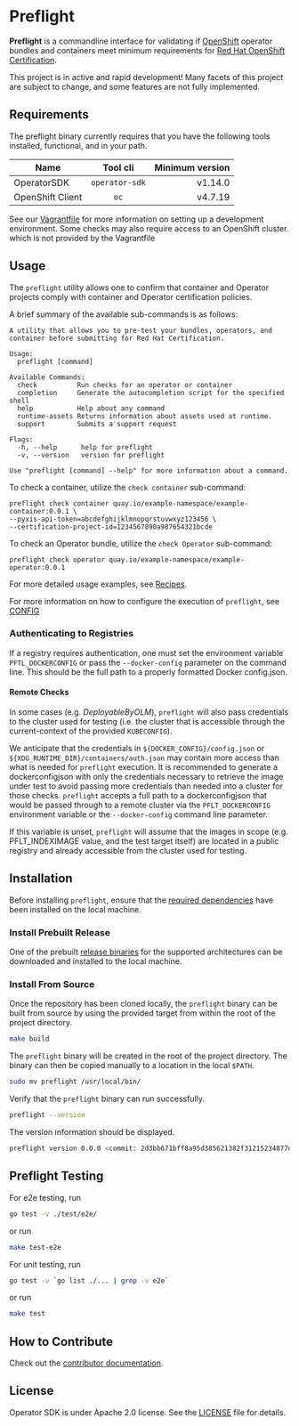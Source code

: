 # Preflight

**Preflight** is a commandline interface for validating if
[OpenShift](https://www.openshift.com/) operator bundles and containers meet minimum
requirements for [Red Hat OpenShift
Certification](https://connect.redhat.com/en/partner-with-us/red-hat-openshift-certification).

This project is in active and rapid development! Many facets of this project are
subject to change, and some features are not fully implemented.

## Requirements

The preflight binary currently requires that you have the following tools installed,
functional, and in your path.

| Name             | Tool cli          | Minimum version |
|----------------- |:-----------------:| ---------------:|
| OperatorSDK      | `operator-sdk`    | v1.14.0         |
| OpenShift Client | `oc`              | v4.7.19         |

See our [Vagrantfile](Vagrantfile) for more information on setting up a
development environment. Some checks may also require access to an OpenShift
cluster. which is not provided by the Vagrantfile

## Usage

The `preflight` utility allows one to confirm that container and Operator projects
comply with container and Operator certification policies.

A brief summary of the available sub-commands is as follows:

```text
A utility that allows you to pre-test your bundles, operators, and container before submitting for Red Hat Certification.

Usage:
  preflight [command]

Available Commands:
  check          Run checks for an operator or container
  completion     Generate the autocompletion script for the specified shell
  help           Help about any command
  runtime-assets Returns information about assets used at runtime.
  support        Submits a support request

Flags:
  -h, --help      help for preflight
  -v, --version   version for preflight

Use "preflight [command] --help" for more information about a command.
```

To check a container, utilize the `check container` sub-command:

```text
preflight check container quay.io/example-namespace/example-container:0.0.1 \
--pyxis-api-token=abcdefghijklmnopqrstuvwxyz123456 \
--certification-project-id=1234567890a987654321bcde 
```

To check an Operator bundle, utilize the `check Operator` sub-command:

```text
preflight check operator quay.io/example-namespace/example-operator:0.0.1
```

For more detailed usage examples, see [Recipes](docs/RECIPES.md).

For more information on how to configure the execution of `preflight`, see
[CONFIG](docs/CONFIG.md)

### Authenticating to Registries

If a registry requires authentication, one must set the environment variable
`PFTL_DOCKERCONFIG` or pass the `--docker-config` parameter on the command line.
This should be the full path to a properly formatted Docker config.json.

#### Remote Checks

In some cases (e.g. *DeployableByOLM*), `preflight` will also pass credentials
to the cluster used for testing (i.e. the cluster that is accessible through the
current-context of the provided `KUBECONFIG`).

We anticipate that the credentials in `${DOCKER_CONFIG}/config.json` or 
`${XDG_RUNTIME_DIR}/containers/auth.json` may contain more access than what is
needed for `preflight` execution. It is recommended to generate a dockerconfigjson
with only the credentials necessary to retrieve the image under test to avoid 
passing more credentials than needed into a cluster for those checks. `preflight`
accepts a full path to a dockerconfigjson that would be passed through to a remote
cluster via the `PFLT_DOCKERCONFIG` environment variable or the `--docker-config`
command line parameter.

If this variable is unset, `preflight` will assume that the images in scope
(e.g. PFLT_INDEXIMAGE value, and the test target itself) are located in a public
registry and already accessible from the cluster used for testing.

## Installation

Before installing `preflight`, ensure that the [required dependencies](#requirements) have been installed on the local machine.

### Install Prebuilt Release

One of the prebuilt [release binaries][releases_link] for the supported
architectures can be downloaded and installed to the local machine.

### Install From Source

Once the repository has been cloned locally, the `preflight` binary can be built
from source by using the provided target from within the root of the project directory.

```bash
make build
```

The `preflight` binary will be created in the root of the project directory. The
binary can then be copied manually to a location in the local `$PATH`.

```bash
sudo mv preflight /usr/local/bin/
```

Verify that the `preflight` binary can run successfully.

```bash
preflight --version
```

The version information should be displayed.

```bash
preflight version 0.0.0 <commit: 2d3bb671bff8a95d385621382f31215234877d44>
```

[releases_link]:https://github.com/redhat-openshift-ecosystem/openshift-preflight/releases

## Preflight Testing

For e2e testing, run

```bash
go test -v ./test/e2e/
```

or run

```bash
make test-e2e
```

For unit testing, run

```bash
go test -v `go list ./... | grep -v e2e`
```

or run

```bash
make test
```

## How to Contribute

Check out the [contributor documentation][contribution_docs].

## License

Operator SDK is under Apache 2.0 license. See the [LICENSE][license_file] file
for details.

[contribution_docs]: ./CONTRIBUTING.md
[license_file]:./LICENSE
